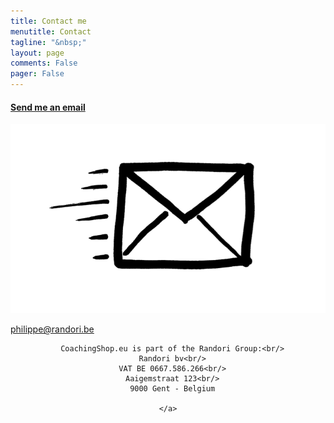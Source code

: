 ```yaml
---
title: Contact me
menutitle: Contact
tagline: "&nbsp;"
layout: page
comments: False
pager: False
---
```


<div class="contact row">

  <div class="col-sm-4 col-sm-offset-2">
    <a href="mailto:philippe@randori.be">
      <h4>Send me an email</h4>
      <div class="crop-quote"><img src="/images/email.png" alt="Wat"></div>
      <p>philippe@randori.be</p>
    </a>
  </div>

  <div class="col-sm-4" style="text-align: center;">
    	
	  CoachingShop.eu is part of the Randori Group:<br/>
	  Randori bv<br/>
	  VAT BE 0667.586.266<br/>
	  Aaigemstraat 123<br/>
	  9000 Gent - Belgium
	
    </a>
  </div>
  <div class="col-sm-2" "></div>
</div>